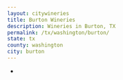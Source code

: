 ```yaml
---
layout: citywineries
title: Burton Wineries
description: Wineries in Burton, TX
permalink: /tx/washington/burton/
state: tx
county: washington
city: burton
---
```

-
